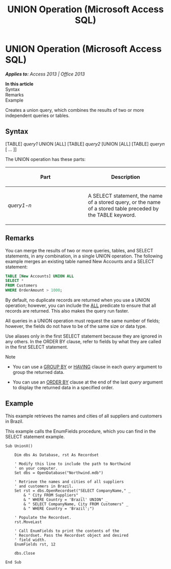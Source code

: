 ﻿---
title: UNION Operation (Microsoft Access SQL)
TOCTitle: UNION Operation (Microsoft Access SQL)
ms:assetid: a5139921-51e5-7d96-74e3-11c3fd5f7eaa
ms:mtpsurl: https://msdn.microsoft.com/en-us/library/Ff821131(v=office.15)
ms:contentKeyID: 48546826
ms.date: 09/18/2015
mtps_version: v=office.15
f1_keywords:
- jetsql40.chm5277582
dev_langs:
- sql
f1_categories:
- Office.Version=v15
---

# UNION Operation (Microsoft Access SQL)


_**Applies to:** Access 2013 | Office 2013_

**In this article**  
Syntax  
Remarks  
Example  

Creates a union query, which combines the results of two or more independent queries or tables.

## Syntax

\[TABLE\] *query1* UNION \[ALL\] \[TABLE\] *query2* \[UNION \[ALL\] \[TABLE\] *queryn* \[ … \]\]

The UNION operation has these parts:

<table>
<colgroup>
<col style="width: 50%" />
<col style="width: 50%" />
</colgroup>
<thead>
<tr class="header">
<th><p>Part</p></th>
<th><p>Description</p></th>
</tr>
</thead>
<tbody>
<tr class="odd">
<td><p><em>query1-n</em></p></td>
<td><p>A SELECT statement, the name of a stored query, or the name of a stored table preceded by the TABLE keyword.</p></td>
</tr>
</tbody>
</table>


## Remarks

You can merge the results of two or more queries, tables, and SELECT statements, in any combination, in a single UNION operation. The following example merges an existing table named New Accounts and a SELECT statement:

``` sql
TABLE [New Accounts] UNION ALL 
SELECT * 
FROM Customers 
WHERE OrderAmount > 1000;
```

By default, no duplicate records are returned when you use a UNION operation; however, you can include the [ALL](https://msdn.microsoft.com/en-us/library/ff195711\(v=office.15\)) predicate to ensure that all records are returned. This also makes the query run faster.

All queries in a UNION operation must request the same number of fields; however, the fields do not have to be of the same size or data type.

Use aliases only in the first SELECT statement because they are ignored in any others. In the ORDER BY clause, refer to fields by what they are called in the first SELECT statement.


> [!NOTE]
> <UL>
> <LI>
> <P>You can use a <A href="https://msdn.microsoft.com/en-us/library/ff837271(v=office.15)">GROUP BY</A> or <A href="https://msdn.microsoft.com/en-us/library/ff193795(v=office.15)">HAVING</A> clause in each <EM>query</EM> argument to group the returned data.</P>
> <LI>
> <P>You can use an <A href="https://msdn.microsoft.com/en-us/library/ff198293(v=office.15)">ORDER BY</A> clause at the end of the last <EM>query</EM> argument to display the returned data in a specified order.</P></LI></UL>



## Example

This example retrieves the names and cities of all suppliers and customers in Brazil.

This example calls the EnumFields procedure, which you can find in the SELECT statement example.

    Sub UnionX() 
     
        Dim dbs As Database, rst As Recordset 
     
        ' Modify this line to include the path to Northwind 
        ' on your computer. 
        Set dbs = OpenDatabase("Northwind.mdb") 
         
        ' Retrieve the names and cities of all suppliers  
        ' and customers in Brazil. 
        Set rst = dbs.OpenRecordset("SELECT CompanyName," _ 
            & " City FROM Suppliers" _ 
            & " WHERE Country = 'Brazil' UNION" _ 
            & " SELECT CompanyName, City FROM Customers" _ 
            & " WHERE Country = 'Brazil';") 
         
        ' Populate the Recordset. 
        rst.MoveLast 
         
        ' Call EnumFields to print the contents of the  
        ' Recordset. Pass the Recordset object and desired 
        ' field width. 
        EnumFields rst, 12 
     
        dbs.Close 
     
    End Sub

